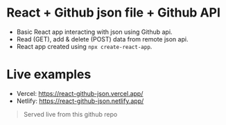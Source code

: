 # React + Github json file + Github API
- Basic React app interacting with json using Github api.
- Read (GET), add & delete (POST) data from remote json api.
- React app created using ```npx create-react-app```.

# Live examples
- Vercel: https://react-github-json.vercel.app/
- Netlify: https://react-github-json.netlify.app/
> Served live from this github repo